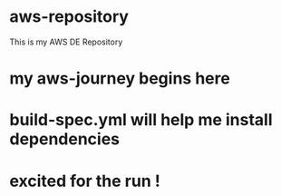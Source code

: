 # aws-repository
This is my AWS DE Repository
# my aws-journey begins here
# build-spec.yml will help me install dependencies
# excited for the run !
